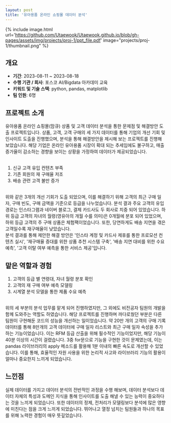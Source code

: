 ```yaml
---
layout: post
title: '유아용품 온라인 쇼핑몰 데이터 분석'
---
```



{% include image.html url='https://github.com/Utaewook/Utaewook.github.io/blob/gh-pages/assets/img/projects/proj-1/ppt_file.pdf' image="projects/proj-1/thumbnail.png" %}

## 개요
- **기간**: 2023-08-11 ~ 2023-08-18
- **수행 기관 / 회사**: 포스코 AI/Bigdata 아카데미 교육
- **키워드 및 기술 스택**: python, pandas, matplotlib
- **팀 인원**: 6명
  
## 프로젝트 소개<br>
  
  유아용품 온라인 쇼핑몰(맘큐) 상품 및 고객 데이터 분석을 통한 문제점 및 해결방안 도출 프로젝트입니다.
  상품, 고객, 고객 구매의 세 가지 데이터를 통해 기업의 개선 기회 및 인사이트 도출을 진행했으며, 분석을 통해 해결방안을 제시해 보는 프로젝트를 진행해 보았습니다. 해당 기업은 온라인 유아용품 시장이 확대 되는 추세임에도 불구하고, 매출 증가율이 감소하는 경향을 보이는 상황을 가정하여 데이터가 제공되었습니다.<br><br>
  
  1. 신규 고객 유입 컨텐츠 부족
  2. 기존 회원의 재 구매율 저조
  3. 배송 관련 고객 불만 증가<br><br>
  
  위와 같은 3개의 개선 기회가 도출 되었으며, 이를 해결하기 위해 고객의 최근 구매 일자, 구매 빈도, 구매 금액을 기준으로 등급을 나누었습니다. 분석 결과 주요 고객의 유입 경로는 인스타그램과 네이버 블로그, 결제 카드사도 두 회사로 치중 되어 있었습니다.
  하위 등급 고객의 자녀의 월령(영유아의 개월 수를 의미)은 0개월에 분포 되어 있었으며, 하위 등급 고객의 주 구매 상품은 체험팩이었습니다.
  또한, 당연하게도 배송 지연을 겪은 고객일수록 재구매율이 낮았습니다.<br>
  분석 결과를 통해 제안한 해결 방안은 '인스타 계정 및 카드사 제휴를 통한 프로모션 컨텐츠 실시', '재구매율 증대를 위한 상품 추천 시스템 구축', '배송 지연 대비를 위한 수요 예측', '고객 이탈 여부 예측을 통한 서비스 제공'입니다.<br>

## 맡은 역할과 경험<br>
  1. 고객의 등급 별 연령대, 자녀 월령 분포 확인
  2. 고객의 재 구매 여부 예측 모델링
  3. 시계열 분석 모델을 통한 제품 수요 예측<br><br>

  위의 세 부분의 분석  업무를 맡게 되어 진행하였지만, 그 외에도 비전공자 팀원의 개발을 함께 도와주는 역할도 하였습니다. 해당 프로젝트를 진행하며 까다로웠던 부분은 다른 팀원이 구현해둔 코드의 성능을 개선하는 일이었습니다. 약 20만 개의 고객의 구매 기록 데이터를 통해 8만개의 고객 데이터에 구매 일자 리스트와 최근 구매 일자 속성을 추가하는 기능이었습니다. 이는 RFM 등급 산출을 위해 필수적인 기능이었지만, 해당 기능이 40분 이상의 시간이 걸렸습니다. 3중 for문으로 기능을 구현한 것이 문제였는데, 이는 pandas 라이브러리의 apply 메소드를 활용해 1분 이내의 빠른 속도로 개선할 수 있었습니다. 이를 통해, 효율적인 자원 사용을 위한 논리적 사고와 라이브러리 기능의 활용이 얼마나 중요한지 느끼게 되었습니다.<br>


## 느낀점<br>
  
  실제 데이터를 가지고 데이터 분석의 전반적인 과정을 수행 해보며, 데이터 분석보다 데이터 자체의 특성과 도메인 지식을 통해 인사이트를 도출 해낼 수 있는 능력이 중요하다는 것을 느끼게 되었습니다. 또한 데이터의 정제, 전처리가 모델링보다 분석에 많은 영향에 미친다는 점을 크게 느끼게 되었습니다. 뛰어나고 열정 넘치는 팀원들과 하나의 목표를 위해 노력한 경험이 매우 뜻깊었습니다.
    




